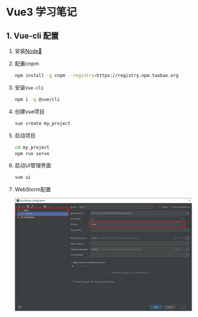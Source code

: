 # Vue3 学习笔记

## 1. Vue-cli 配置

1. 安装[Node🔗](https://nodejs.org/zh-cn/)
2. 配置cnpm

    ```bash
    npm install -g cnpm --registry=https://registry.npm.taobao.org
    ```

3. 安装`Vue-cli`

    ```bash
    npm i -g @vue/cli
    ```

4. 创建vue项目

    ```bash
    vue create my_project
    ```

5. 启动项目

    ```bash
    cd my_project
    npm run serve
    ```

6. 启动UI管理界面

    ```bash
    vue ui
    ```

7. WebStorm配置

    ![WebStorm](../images/webstorm.png)
